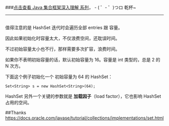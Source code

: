###[点击查看 Java 集合框架深入理解 系列](http://blog.csdn.net/u011240877/article/category/6447444)， - ( ゜- ゜)つロ 乾杯~ 

-------------

##
值得注意的是 HashSet 迭代时会遍历全部 entries 跟 容量。

因此如果初始化时容量太大，不仅浪费空间，还耽误时间。

不过初始容量太小也不行，那样需要多次扩容，浪费时间。

如果你不表明初始容量的话，默认初始容量为 16。容量是 int 类型的，总是 2 的 N 次方。

下面这个例子初始化一个 初始容量为 64 的 HashSet：

    Set<String> s = new HashSet<String>(64);

HashSet 另外一个关键的参数就是 **加载因子**（load factor），它也影响 HashSet 占用的空间。




##Thanks
https://docs.oracle.com/javase/tutorial/collections/implementations/set.html

